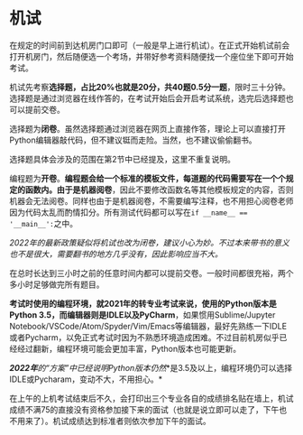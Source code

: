 # 机试

在规定的时间前到达机房门口即可（一般是早上进行机试）。在正式开始机试前会打开机房门，然后随便选一个考场，并带好参考资料随便找一个座位坐下即可开始考试。

机试先考察**选择题，占比20%也就是20分，共40题0.5分一题**，限时三十分钟。选择题是通过浏览器在线作答的，在考试开始后会开启考试系统，选完后选择题也可以提前交卷。

选择题为**闭卷**。虽然选择题通过浏览器在网页上直接作答，理论上可以直接打开Python编辑器敲代码，但不建议铤而走险。当然，也不建议偷偷翻书。

选择题具体会涉及的范围在第2节中已经提及，这里不重复说明。

编程题为**开卷**。**编程题会给一个标准的模板文件，每道题的代码需要写在一个个规定的函数内。**由于是**机器阅卷**，因此不要修改函数名等其他模板规定的内容，否则机器会无法阅卷。同样也由于是机器阅卷，不需要编写注释，也不用担心阅卷老师因为代码太乱而酌情扣分。所有测试代码都可以写在`if __name__ == '__main__':`之中。

*2022年的最新政策疑似将机试也改为闭卷，建议小心为妙。不过本来带书的意义也不是很大，需要翻书的地方几乎没有，因此影响应当不大。*

在总时长达到三小时之前的任意时间内都可以提前交卷。一般时间都很充裕，两个多小时足够做完所有题目。

**考试时使用的编程环境，就2021年的转专业考试来说，使用的Python版本是Python 3.5，而编辑器则是IDLE以及PyCharm**，如果惯用Sublime/Jupyter Notebook/VSCode/Atom/Spyder/Vim/Emacs等编辑器，最好先熟练一下IDLE或者Pycharm，以免正式考试时因为不熟悉环境造成困难。不过目前机房似乎已经经过翻新，编程环境可能会更加丰富，Python版本也可能更新。

***2022年**的“方案”中已经说明Python版本**仍然**是3.5及以上，编程环境仍可以选择IDLE或Pycharam，变动不大，不用担心。*

在上午的上机考试结束后不久，会打印出三个专业各自的成绩排名贴在墙上，机试成绩不满75的直接没有资格参加接下来的面试（也就是说立即可以走了，下午也不用来了）。机试成绩达到标准者则依次参加下午的面试。
